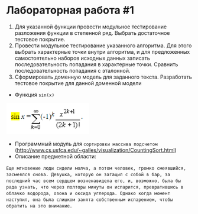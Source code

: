 # Лабораторная работа #1

1. Для указанной функции провести модульное тестирование разложения функции в степенной ряд. Выбрать достаточное тестовое покрытие.
2. Провести модульное тестирование указанного алгоритма. Для этого выбрать характерные точки внутри алгоритма, и для предложенных самостоятельно наборов исходных данных записать последовательность попадания в характерные точки. Сравнить последовательность попадания с эталонной.
3. Сформировать доменную модель для заданного текста.  Разработать тестовое покрытие для данной доменной модели

- Функция `sin(x)`

![img.png](img.png)

- Программный модуль для `сортировки массива подсчетом` (http://www.cs.usfca.edu/~galles/visualization/CountingSort.html)
- Описание предметной области:

``Еще мгновение люди сидели молча, а потом человек, громко смеявшийся, засмеялся снова.
Девушка, которую он затащил с собой в бар, за последний час всем сердцем возненавидела его, и,
возможно, была бы рада узнать, что через полторы минуты он испарится, превратившись в
облачко водорода, озона и оксида углерода. Однако когда момент наступил, она была слишком
занята собственным испарением, чтобы обратить на это внимание.``
